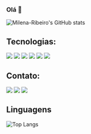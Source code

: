 ### Olá 🦋

<!--
**milena-ribeiro/milena-ribeiro** is a ✨ _special_ ✨ repository because its `README.md` (this file) appears on your GitHub profile.

Here are some ideas to get you started:-->


![Milena-Ribeiro's GitHub stats](https://github-readme-stats.vercel.app/api?username=milena-ribeiro&show_icons=true&bg_color=000&border_color=30A3DC&icon_color=19f9d899&title_color=19f9d899&text_color=FF75B5)

## Tecnologias:

<div> 
 <img src="https://img.shields.io/badge/HTML5-E34F26?style=for-the-badge&logo=html5&logoColor=white">
 <img src="https://img.shields.io/badge/CSS3-1572B6?style=for-the-badge&logo=css3&logoColor=white">
 <img src="https://img.shields.io/badge/JavaScript-F7DF1E?style=for-the-badge&logo=javascript&logoColor=black">
 <img src="https://img.shields.io/badge/Node.js-43853D?style=for-the-badge&logo=node.js&logoColor=white">
 <img src="https://img.shields.io/badge/Python-14354C?style=for-the-badge&logo=python&logoColor=white">
 <img src="https://img.shields.io/badge/React_Native-20232A?style=for-the-badge&logo=react&logoColor=61DAFB">
 
</div>
      
  
 
## Contato:
<div>
 <a href="https://t.me/milena_ribeiro" target="_blank"><img src="https://img.shields.io/badge/Telegram-2CA5E0?style=for-the-badge&logo=telegram&logoColor=white    target="_blank"></a>
 <a href="mailto:milena2795138@gmail.com"><img src="https://img.shields.io/badge/Gmail-D14836?style=for-the-badge&logo=gmail&logoColor=white" target="_blank"></a>
 <a href="https://www.linkedin.com/in/milena-ribeiro-/" target="_blank"><img src="https://img.shields.io/badge/-LinkedIn-%230077B5?style=for-the-badge&logo=linkedin&logoColor=white" target="_blank"></a>  

</div>


## Linguagens
![Top Langs](https://github-readme-stats-git-masterrstaa-rickstaa.vercel.app/api/top-langs/?username=milena-ribeiro&layout=compact&bg_color=000&border_color=30A3DC&title_color=19f9d899&text_color=FF75B5)


